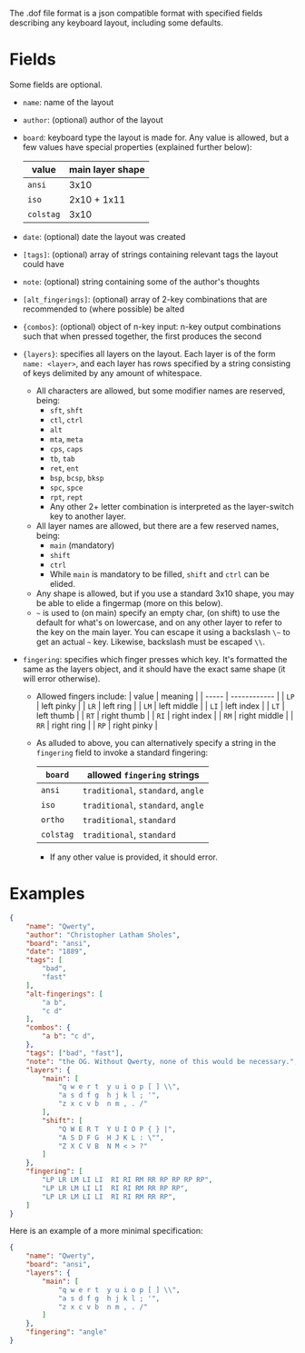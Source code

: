 The .dof file format is a json compatible format with specified fields describing any keyboard layout, including some defaults.

# Fields

Some fields are optional.

- `name`: name of the layout
- `author`: (optional) author of the layout   
- `board`: keyboard type the layout is made for. Any value is allowed, but a few values have special properties (explained further below):

  | value     | main layer shape |
  | --------- | ---------------- |
  | `ansi`    | 3x10             |
  | `iso`     | 2x10 + 1x11      |
  | `colstag` | 3x10             |
  
* `date`: (optional) date the layout was created    
* `[tags]`: (optional) array of strings containing relevant tags the layout could have    
* `note`: (optional) string containing some of the author's thoughts    
* `[alt_fingerings]`: (optional) array of 2-key combinations that are recommended to (where possible) be alted    
* `{combos}`: (optional) object of n-key input: n-key output combinations such that when pressed together, the first produces the second
* `{layers}`: specifies all layers on the layout. Each layer is of the form `name: <layer>`, and each layer has rows specified by a string consisting of keys delimited by any amount of whitespace. 
  - All characters are allowed, but some modifier names are reserved, being:
    * `sft`, `shft`
    * `ctl`, `ctrl`
    * `alt`
    * `mta`, `meta`
    * `cps`, `caps`
    * `tb`, `tab`
    * `ret`, `ent`
    * `bsp`, `bcsp`, `bksp`
    * `spc`, `spce`
    * `rpt`, `rept`  
    - Any other 2+ letter combination is interpreted as the layer-switch key to another layer.
  - All layer names are allowed, but there are a few reserved names, being:
    * `main` (mandatory)
    * `shift`
    * `ctrl`
    - While `main` is mandatory to be filled, `shift` and `ctrl` can be elided. 
  - Any shape is allowed, but if you use a standard 3x10 shape, you may be able to elide a fingermap (more on this below). 
  - `~` is used to (on main) specify an empty char, (on shift) to use the default for what's on lowercase, and on any other layer to refer to the key on the main layer. You can escape it using a backslash `\~` to get an actual `~` key. Likewise, backslash must be escaped `\\`.

* `fingering`: specifies which finger presses which key. It's formatted the same as the layers object, and it should have the exact same shape (it will error otherwise). 
  - Allowed fingers include:
    | value | meaning      |
    | ----- | ------------ |
    | `LP`  | left pinky   |
    | `LR`  | left ring    |
    | `LM`  | left middle  |
    | `LI`  | left index   |
    | `LT`  | left thumb   |
    | `RT`  | right thumb  |
    | `RI`  | right index  |
    | `RM`  | right middle |
    | `RR`  | right ring   |
    | `RP`  | right pinky  |
  
  - As alluded to above, you can alternatively specify a string in the `fingering` field to invoke a standard fingering:

    | `board`   | allowed `fingering` strings        |
    | --------- | ---------------------------------- |
    | `ansi`    | `traditional`, `standard`, `angle` |
    | `iso`     | `traditional`, `standard`, `angle` |
    | `ortho`   | `traditional`, `standard`          |
    | `colstag` | `traditional`, `standard`          |

    - If any other value is provided, it should error.

# Examples


```json
{
    "name": "Qwerty",
    "author": "Christopher Latham Sholes",
    "board": "ansi",
    "date": "1889",
    "tags": [
        "bad",
        "fast"
    ],
    "alt-fingerings": [
        "a b",
        "c d"
    ],
    "combos": {
        "a b": "c d",
    },
    "tags": ["bad", "fast"],
    "note": "the OG. Without Qwerty, none of this would be necessary.",
    "layers": {
        "main": [
            "q w e r t  y u i o p [ ] \\",
            "a s d f g  h j k l ; '",
            "z x c v b  n m , . /"
        ],
        "shift": [
            "Q W E R T  Y U I O P { } |",
            "A S D F G  H J K L : \"",
            "Z X C V B  N M < > ?"
        ]
    },
    "fingering": [
        "LP LR LM LI LI  RI RI RM RR RP RP RP RP",
        "LP LR LM LI LI  RI RI RM RR RP RP",
        "LP LR LM LI LI  RI RI RM RR RP",
    ]
}

```

Here is an example of a more minimal specification:

```json
{
    "name": "Qwerty",
    "board": "ansi",
    "layers": {      
        "main": [
            "q w e r t  y u i o p [ ] \\",
            "a s d f g  h j k l ; '",
            "z x c v b  n m , . /"
        ]
    },
    "fingering": "angle"
}
```
